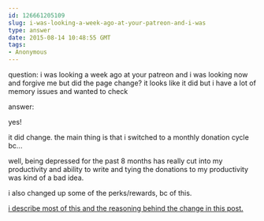 ```yaml
---
id: 126661205109
slug: i-was-looking-a-week-ago-at-your-patreon-and-i-was
type: answer
date: 2015-08-14 10:48:55 GMT
tags:
- Anonymous
---
```

question: i was looking a week ago at your patreon and i was looking now and forgive me but did the page change? it looks like it did but i have a lot of memory issues and wanted to check

answer: <p>yes!</p><p>it did change. the main thing is that i switched to a monthly donation cycle bc...</p><p>well, being depressed for the past 8 months has really cut into my productivity and ability to write and tying the donations to my productivity was kind of a bad idea.&nbsp;</p><p>i also changed up some of the perks/rewards, bc of this.&nbsp;</p><p><a href="https://www.patreon.com/posts/shift-to-monthly-3121245">i describe most of this and the reasoning behind the change in this post.</a></p>
